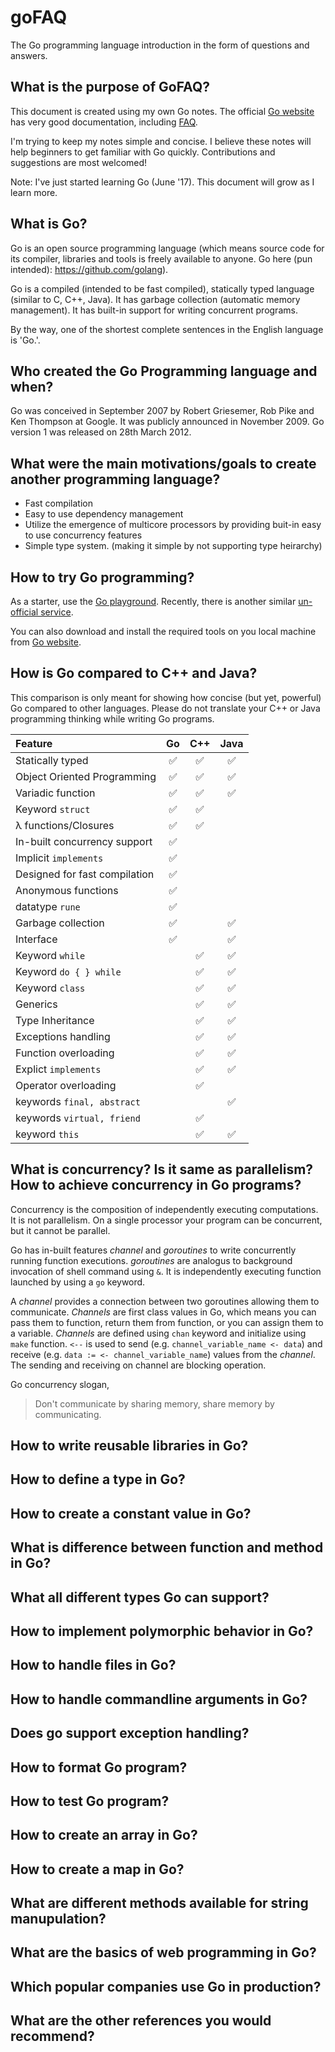 # goFAQ
The Go programming language introduction in the form of questions and answers.

## What is the purpose of GoFAQ?

This document is created using my own Go notes. The official [Go website](https://golang.org/) has very good documentation, including [FAQ](https://golang.org/doc/faq).  

I'm trying to keep my notes simple and concise. I believe these notes will help beginners to get familiar with Go quickly. Contributions and suggestions are most welcomed!

Note: I've just started learning Go (June '17). This document will grow as I learn more.

## What is Go?

Go is an open source programming language (which means source code for its compiler, libraries and tools is freely available to anyone. Go here (pun intended): https://github.com/golang).  

Go is a compiled (intended to be fast compiled), statically typed language (similar to C, C++, Java). It has garbage collection (automatic memory management). It has built-in support for writing concurrent programs. 

By the way, one of the shortest complete sentences in the English language is 'Go.'.

## Who created the Go Programming language and when?

Go was conceived in September 2007 by Robert Griesemer, Rob Pike and Ken Thompson at Google. It was publicly announced in November 2009. Go version 1 was released on 28th March 2012.

## What were the main motivations/goals to create another programming language?
* Fast compilation
* Easy to use dependency management
* Utilize the emergence of multicore processors by providing buit-in easy to use concurrency features
* Simple type system. (making it simple by not supporting type heirarchy)

## How to try Go programming?

As a starter, use the [Go playground](https://play.golang.org/). Recently, there is another similar [un-official service](https://goplay.space/).

You can also download and install the required tools on you local machine from [Go website](https://golang.org/).

## How is Go compared to C++ and Java?

This comparison is only meant for showing how concise (but yet, powerful) Go compared to other languages. Please do not translate your C++ or Java programming thinking while writing Go programs. 

Feature                      | Go               | C++              | Java             |
:---                         |:---:             |:---:             |:---:             |
Statically typed             |:white_check_mark:|:white_check_mark:|:white_check_mark:|
Object Oriented Programming  |:white_check_mark:|:white_check_mark:|:white_check_mark:|
Variadic function            |:white_check_mark:|:white_check_mark:|:white_check_mark:|
Keyword ```struct```         |:white_check_mark:|:white_check_mark:|                  |
<span>&lambda;</span> functions/Closures |:white_check_mark:|:white_check_mark:|                  |
In-built concurrency support |:white_check_mark:|                  |                  |
Implicit ```implements```    |:white_check_mark:|                  |                  |
Designed for fast compilation|:white_check_mark:|                  |                  |
Anonymous functions          |:white_check_mark:|                  |                  |
datatype ```rune```          |:white_check_mark:|                  |                  |
Garbage collection           |:white_check_mark:|                  |:white_check_mark:|
Interface                    |:white_check_mark:|                  |:white_check_mark:|
Keyword ```while```          |                  |:white_check_mark:|:white_check_mark:|
Keyword ```do { } while```   |                  |:white_check_mark:|:white_check_mark:|
Keyword ```class```          |                  |:white_check_mark:|:white_check_mark:|
Generics                     |                  |:white_check_mark:|:white_check_mark:|
Type Inheritance             |                  |:white_check_mark:|:white_check_mark:|
Exceptions handling          |                  |:white_check_mark:|:white_check_mark:|
Function overloading         |                  |:white_check_mark:|:white_check_mark:|
Explict ```implements```     |                  |:white_check_mark:|:white_check_mark:|
Operator overloading         |                  |:white_check_mark:|                  |
keywords ```final, abstract```|                 |                  |:white_check_mark:|
keywords ```virtual, friend```|                 |:white_check_mark:|                  |
keyword ```this```           |                  |:white_check_mark:|:white_check_mark:| 

## What is concurrency? Is it same as parallelism? How to achieve concurrency in Go programs? 

Concurrency is the composition of independently executing computations. It is not parallelism. On a single processor your program can be concurrent, but it cannot be parallel.  

Go has in-built features _channel_ and _goroutines_ to write concurrently running function executions. _goroutines_ are analogus to background invocation of shell command using ```&```. It is independently executing function launched by using a ```go``` keyword.

A _channel_ provides a connection between two goroutines allowing them to communicate. _Channels_ are first class values in Go, which means you can pass them to function, return them from function, or you can assign them to a variable. _Channels_ are defined using ```chan``` keyword and initialize using ```make``` function. ```<--``` is used to send (e.g. ```channel_variable_name <- data```) and receive (e.g. ```data := <- channel_variable_name```) values from the _channel_. The sending and receiving on channel are blocking operation. 

Go concurrency slogan,
> Don't communicate by sharing memory, share memory by communicating.

## How to write reusable libraries in Go?

## How to define a type in Go?

## How to create a constant value in Go?

## What is difference between function and method in Go?

## What all different types Go can support?

## How to implement polymorphic behavior in Go?

## How to handle files in Go?

## How to handle commandline arguments in Go?

## Does go support exception handling?

## How to format Go program?

## How to test Go program?

## How to create an array in Go?

## How to create a map in Go?

## What are different methods available for string manupulation?

## What are the basics of web programming in Go?

## Which popular companies use Go in production?

## What are the other references you would recommend?



